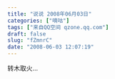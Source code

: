 ```yaml
---
title: "说说 2008年06月03日"
categories: ["嘀咕"]
tags: ["来自QQ空间 qzone.qq.com"]
draft: false
slug: "fZmnrC"
date: "2008-06-03 12:07:19"
---
```


转木取火...
